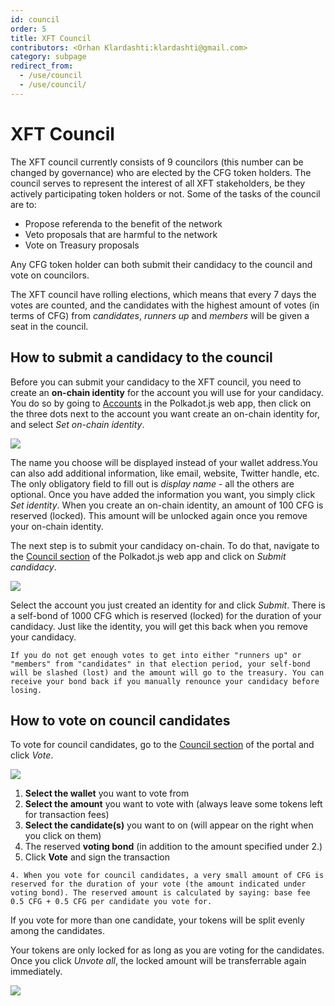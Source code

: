 ```yaml
---
id: council
order: 5
title: XFT Council
contributors: <Orhan Klardashti:klardashti@gmail.com>
category: subpage
redirect_from:
  - /use/council
  - /use/council/
---
```


# XFT Council

The XFT council currently consists of 9 councilors (this number can be changed by governance) who are elected by the CFG token holders. The council serves to represent the interest of all XFT stakeholders, be they actively participating token holders or not. Some of the tasks of the council are to:

- Propose referenda to the benefit of the network
- Veto proposals that are harmful to the network
- Vote on Treasury proposals

Any CFG token holder can both submit their candidacy to the council and vote on councilors.

The XFT council have rolling elections, which means that every 7 days the votes are counted, and the candidates with the highest amount of votes (in terms of CFG) from _candidates_, _runners up_ and _members_ will be given a seat in the council.

## How to submit a candidacy to the council

Before you can submit your candidacy to the XFT council, you need to create an **on-chain identity** for the account you will use for your candidacy. You do so by going to [Accounts](https://polkadot.js.org/apps/?rpc=wss%3A%2F%2Ffullnode.parachain.centrifuge.io#/accounts) in the Polkadot.js web app, then click on the three dots next to the account you want create an on-chain identity for, and select _Set on-chain identity_.

![](./images/SetIdentity.png)

The name you choose will be displayed instead of your wallet address.You can also add additional information, like email, website, Twitter handle, etc. The only obligatory field to fill out is _display name_ - all the others are optional. Once you have added the information you want, you simply click _Set identity_. When you create an on-chain identity, an amount of 100 CFG is reserved (locked). This amount will be unlocked again once you remove your on-chain identity.

The next step is to submit your candidacy on-chain. To do that, navigate to the [Council section](https://polkadot.js.org/apps/?rpc=wss%3A%2F%2Ffullnode.parachain.centrifuge.io#/council) of the Polkadot.js web app and click on _Submit candidacy_.

![](./images/SubmitCandidacy.png)

Select the account you just created an identity for and click _Submit_. There is a self-bond of 1000 CFG which is reserved (locked) for the duration of your candidacy. Just like the identity, you will get this back when you remove your candidacy.

```
If you do not get enough votes to get into either "runners up" or "members" from "candidates" in that election period, your self-bond will be slashed (lost) and the amount will go to the treasury. You can receive your bond back if you manually renounce your candidacy before losing.
```

## How to vote on council candidates

To vote for council candidates, go to the [Council section](https://polkadot.js.org/apps/?rpc=wss%3A%2F%2Ffullnode.parachain.centrifuge.io#/council) of the portal and click _Vote_.

![](./images/VoteCandidates.png)

1. **Select the wallet** you want to vote from
2. **Select the amount** you want to vote with (always leave some tokens left for transaction fees)
3. **Select the candidate(s)** you want to on (will appear on the right when you click on them)
4. The reserved **voting bond** (in addition to the amount specified under 2.)
5. Click **Vote** and sign the transaction

```
4. When you vote for council candidates, a very small amount of CFG is reserved for the duration of your vote (the amount indicated under voting bond). The reserved amount is calculated by saying: base fee 0.5 CFG + 0.5 CFG per candidate you vote for.
```

If you vote for more than one candidate, your tokens will be split evenly among the candidates.

Your tokens are only locked for as long as you are voting for the candidates. Once you click _Unvote all_, the locked amount will be transferrable again immediately.

![](./images/Unvote.png)
